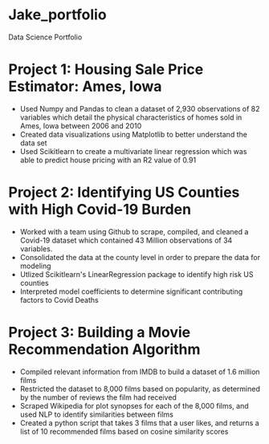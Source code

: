 # Jake_portfolio
Data Science Portfolio

# Project 1: Housing Sale Price Estimator: Ames, Iowa
* Used Numpy and Pandas to clean a dataset of 2,930 observations of 82 variables which detail the physical characteristics of homes sold in Ames, Iowa between 2006 and 2010
* Created data visualizations using Matplotlib to better understand the data set
* Used Scikitlearn to create a multivariate linear regression which was able to predict house pricing with an R2 value of 0.91

# Project 2: Identifying US Counties with High Covid-19 Burden
* Worked with a team using Github to scrape, compiled, and cleaned a Covid-19 dataset which contained 43 Million observations of 34 variables. 
* Consolidated the data at the county level in order to prepare the data for modeling
* Utlized Scikitlearn's LinearRegression package to identify high risk US counties
* Interpreted model coefficients to determine significant contributing factors to Covid Deaths

# Project 3: Building a Movie Recommendation Algorithm
* Compiled relevant information from IMDB to build a dataset of 1.6 million films
* Restricted the dataset to 8,000 films based on popularity, as determined by the number of reviews the film had received
* Scraped Wikipedia for plot synopses for each of the 8,000 films, and used NLP to identify similarities between films
* Created a python script that takes 3 films that a user likes, and returns a list of 10 recommended films based on cosine similarity scores
